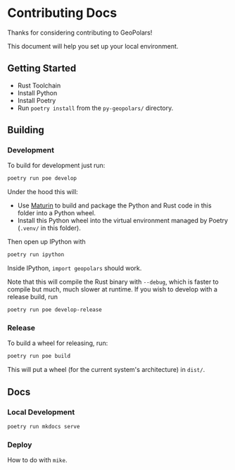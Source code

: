 # Contributing Docs

Thanks for considering contributing to GeoPolars!

This document will help you set up your local environment.

## Getting Started

- Rust Toolchain
- Install Python
- Install Poetry
- Run `poetry install` from the `py-geopolars/` directory.

## Building

### Development

To build for development just run:

```bash
poetry run poe develop
```

Under the hood this will:

- Use [Maturin](https://maturin.rs/) to build and package the Python and Rust code in this folder into a Python wheel.
- Install this Python wheel into the virtual environment managed by Poetry (`.venv/` in this folder).

Then open up IPython with

```bash
poetry run ipython
```

Inside IPython, `import geopolars` should work.

Note that this will compile the Rust binary with `--debug`, which is faster to compile but much, much slower at runtime. If you wish to develop with a release build, run

```bash
poetry run poe develop-release
```

### Release

To build a wheel for releasing, run:

```bash
poetry run poe build
```

This will put a wheel (for the current system's architecture) in `dist/`.

## Docs

### Local Development

```bash
poetry run mkdocs serve
```

### Deploy

How to do with `mike`.
